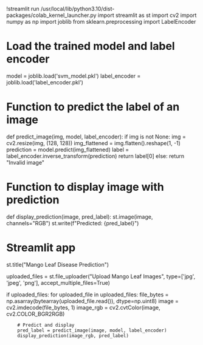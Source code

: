 !streamlit run /usr/local/lib/python3.10/dist-packages/colab_kernel_launcher.py
import streamlit as st
import cv2
import numpy as np
import joblib
from sklearn.preprocessing import LabelEncoder

# Load the trained model and label encoder
model = joblib.load('svm_model.pkl')
label_encoder = joblib.load('label_encoder.pkl')

# Function to predict the label of an image
def predict_image(img, model, label_encoder):
    if img is not None:
        img = cv2.resize(img, (128, 128))
        img_flattened = img.flatten().reshape(1, -1)
        prediction = model.predict(img_flattened)
        label = label_encoder.inverse_transform(prediction)
        return label[0]
    else:
        return "Invalid image"

# Function to display image with prediction
def display_prediction(image, pred_label):
    st.image(image, channels="RGB")
    st.write(f"Predicted: {pred_label}")

# Streamlit app
st.title("Mango Leaf Disease Prediction")

uploaded_files = st.file_uploader("Upload Mango Leaf Images", type=['jpg', 'jpeg', 'png'], accept_multiple_files=True)

if uploaded_files:
    for uploaded_file in uploaded_files:
        file_bytes = np.asarray(bytearray(uploaded_file.read()), dtype=np.uint8)
        image = cv2.imdecode(file_bytes, 1)
        image_rgb = cv2.cvtColor(image, cv2.COLOR_BGR2RGB)
        
        # Predict and display
        pred_label = predict_image(image, model, label_encoder)
        display_prediction(image_rgb, pred_label)
